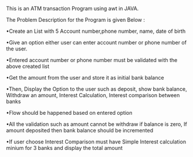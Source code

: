 This is an ATM transaction Program using awt in JAVA.

The Problem Description for the Program is given Below :


•Create an List with 5 Account number,phone number, name, date of birth

•Give an option either user can enter account number or phone number of the user.

•Entered account number or phone number must be validated with the above created list

•Get the amount from the user and store it as initial bank balance

•Then, Display the Option to the user such as deposit, show bank balance, Withdraw an amount, Interest Calculation, Interest comparison between banks

•Flow should be happened based on entered option

•All the validation such as amount cannot be withdraw if balance is zero, If amount deposited then bank balance should be incremented

•If user choose Interest Comparison must have Simple Interest calculation minium for 3 banks and display the total
amount
